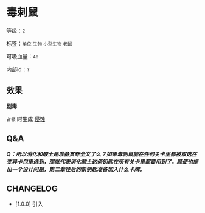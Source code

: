 # 毒刺鼠

等级：`2`

标签：`单位` `生物` `小型生物` `老鼠`

可吸血量：`40`

内部id：`?`

## 效果

**剧毒**

`占领` 时生成 [侵蚀](../卡牌组/侵蚀.md)
## Q&A

***Q：所以消化和酸土是准备贯穿全文了么？如果毒刺鼠能在任何关卡里都被双选在变异卡包里选到，那就代表消化酸土这俩钥匙在所有关卡里都要用到了。顺便也提出一个设计问题，第二章往后的新钥匙准备加入什么卡牌。***
## CHANGELOG

- [1.0.0] 引入
